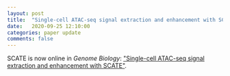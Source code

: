 ```yaml
---
layout: post
title:  "Single-cell ATAC-seq signal extraction and enhancement with SCATE is published in Genome Biology!"
date:   2020-09-25 12:10:00
categories: paper update
comments: false
---
```

SCATE is now online in *Genome Biology*: ["Single-cell ATAC-seq signal extraction and enhancement with SCATE"](https://genomebiology.biomedcentral.com/articles/10.1186/s13059-020-02075-3).
